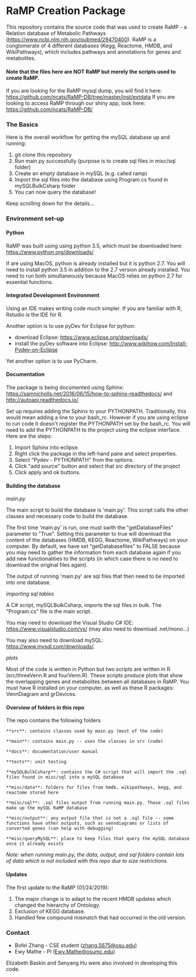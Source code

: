 # RaMP Creation Package #

This repository contains the source code that was used to create RaMP - a Relation database of Metabolic Pathways (https://www.ncbi.nlm.nih.gov/pubmed/29470400).  RaMP is a conglomerate of 4 different databases (Kegg, Reactome, HMDB, and WikiPathways), which includes pathways and annotations for genes and metabolites.  

#### Note that the files here are NOT RaMP but merely the scripts used to create RaMP. ####
If you are looking for the RaMP mysql dump, you will find it here: https://github.com/ncats/RaMP-DB/tree/master/inst/extdata
If you are looking to access RaMP through our shiny app, look here: https://github.com/ncats/RaMP-DB/

### The Basics ###
Here is the overall workflow for getting the mySQL database up and running:

  1. git clone this repository
  2. Run main.py successfully (purpose is to create sql files in misc/sql folder)
  3. Create an empty database in mySQL (e.g. called ramp) 
  4. Import the sql files into the database using Program.cs found in mySQLBulkCsharp folder
  5. You can now query the database!

Keep scrolling down for the details...

### Environment set-up ###

#### Python ####
RaMP was built using using python 3.5, which must be downloaded here: https://www.python.org/downloads/

If are using MacOS, python is already installed but it is python 2.7. You will need to install python 3.5 in addition to the 2.7 version already installed. You need to run both simultaneously because MacOS relies on python 2.7 for essential functions.

#### Integrated Development Environment ####
Using an IDE makes writing code much simpler. If you are familiar with R, Rstudio is the IDE for R. 

Another option is to use pyDev for Eclipse for python:
  - download Eclipse: https://www.eclipse.org/downloads/
  - install the pyDev software into Eclipse: http://www.wikihow.com/Install-Pydev-on-Eclipse

Yet another option is to use PyCharm. 

#### Documentation ####
The package is being documented using Sphinx: https://samnicholls.net/2016/06/15/how-to-sphinx-readthedocs/ and http://autoapi.readthedocs.io/

Set up requires adding the Sphinx to your PYTHONPATH. Traditionally, this would mean adding a line to your bash_rc. However if you are using eclipse to run code it doesn't register the PYTHONPATH set by the bash_rc. You will need to add the PYTHONPATH to the project using the eclipse interface. Here are the steps:
  1. Import Sphinx into eclipse.
  2. Right click the package in the left-hand pane and select properties.
  3. Select "Pydev - PYTHONPATH" from the options.
  4. Click "add source" button and select that *src* directory of the project
  5. Click apply and ok buttons.

#### Building the database ####
*main.py*

The main script to build the database is 'main.py'. This script calls the other classes and necessary code to build the database. 

The first time 'main.py' is run, one must swith the "getDatabaseFiles" parameter to "True".  Setting this parameter to true will download the content of the databases (HMDB, KEGG, Reactome, WikiPathways) on your computer.  By default, we have set "getDatabasefiles" to FALSE because you may need to gather the information from each database again if you add new functionalities to the scripts (in which case there is no need to download the original files again).  

The output of running 'main.py' are sql files that then need to be imported into one database.

*importing sql tables*

A C# script, mySQLBulkCsharp, imports the sql files in bulk.  The "Program.cs" file is the main script. 

You may need to download the Visual Studio C# IDE: https://www.visualstudio.com/vs/
(may also need to download .net/mono...)

You may also need to download mySQL: https://www.mysql.com/downloads/. 

*plots*

Most of the code is written in Python but two scripts are written in R (src/threeVenn.R and fourVenn.R). These scripts produce plots that show the overlapping genes and metabolites between all databases in RaMP. You must have R installed on your computer, as well as these R packages: VennDiagram and grDevices.


#### Overview of folders in this repo ####
The repo contains the following folders

    **src**: contains classes used by main.py (most of the code)

    **main**: contains main.py -- uses the classes in src (code)

    **docs**: documentation/user manual

    **tests**: unit testing

    **mySQLBulkCsharp**: contains the C# script that will import the .sql files found in misc/sql into a mySQL database

    **misc/data**: folders for files from hmdb, wikipathways, kegg, and reactome stored here

    **misc/sql**: .sql files output from running main.py. These .sql files make up the mySQL RaMP database

    **misc/output**: any output file that is not a .sql file -- some functions have other outputs, such as venndiagrams or lists of converted genes (can help with debugging)

    **misc/queryMySQL**: place to keep files that query the mySQL database once it already exists 

*Note: when running main.py, the data, output, and sql folders contain lots of data which is not included with this repo due to size restrictions.*

#### Updates ####
The first update to the RaMP (01/24/2019):

1. The major change is to adapt to the recent HMDB updates which changed the hierarchy of Ontology.
2. Exclusion of KEGG database.
3. Handled few compound mismatch that had occurred in the old version.

### Contact ###
* Bofei Zhang - CSE student (zhang.5675@osu.edu)
* Ewy Mathe - PI (Ewy.Mathe@osumc.edu)

Elizabeth Baskin and Senyang Hu were also involved in developing this code.
